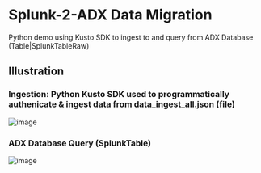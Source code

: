 # Splunk-2-ADX Data Migration
Python demo using Kusto SDK to ingest to and query from ADX Database (Table|SplunkTableRaw)

## Illustration
### Ingestion: Python Kusto SDK used to programmatically authenicate & ingest data from data_ingest_all.json (file)
![image](https://github.com/dcodev1702/splunk_2_adx/assets/32214072/757a1101-0645-487f-a4ec-b6c39d797935)

### ADX Database Query (SplunkTable)
![image](https://github.com/dcodev1702/splunk_2_adx/assets/32214072/812b5597-70cd-4363-a5d4-0e4d07cbee0e)

